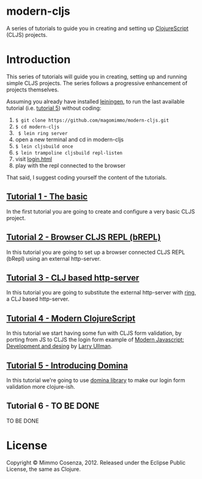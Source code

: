 # modern-cljs

A series of tutorials to guide you in creating and setting up
[ClojureScript][5] (CLJS) projects.

# Introduction

This series of tutorials will guide you in creating, setting up and
running simple CLJS projects. The series follows a progressive
enhancement of projects themselves.

Assuming you already have installed [leiningen][9], to run the last
available tutorial (i.e. [tutorial 5][12]) without coding:

1. `$ git clone https://github.com/magomimmo/modern-cljs.git`
2. `$ cd modern-cljs`
3. ` $ lein ring server`
4. open a new terminal and cd in modern-cljs
5. `$ lein cljsbuild once`
6. `$ lein trampoline cljsbuild repl-listen`
7. visit [login.html][11]
8. play with the repl connected to the browser

That said, I suggest coding yourself the content of the tutorials.

## [Tutorial 1 - The basic][1]

In the first tutorial you are going to create and configure a very basic
CLJS project.

## [Tutorial 2 - Browser CLJS REPL (bREPL)][2]

In this tutorial you are going to set up a browser connected CLJS REPL
(bRepl) using an external http-server.

## [Tutorial 3 - CLJ based http-server][3]

In this tutorial you are going to substitute the external http-server
with [ring][4], a CLJ based http-server.

## [Tutorial 4 - Modern ClojureScript][6]

In this tutorial we start having some fun with CLJS form validation, by
porting from JS to CLJS the login form example of
[Modern Javascript: Development and desing][7] by [Larry Ullman][8].

## [Tutorial 5 - Introducing Domina][12]

In this tutorial we're going to use [domina library][13] to make our
login form validation more clojure-ish.

## Tutorial 6 - TO BE DONE

TO BE DONE

# License

Copyright © Mimmo Cosenza, 2012. Released under the Eclipse Public
License, the same as Clojure.

[1]: https://github.com/magomimmo/modern-cljs/blob/master/doc/tutorial-01.md
[2]: https://github.com/magomimmo/modern-cljs/blob/master/doc/tutorial-02.md
[3]: https://github.com/magomimmo/modern-cljs/blob/master/doc/tutorial-03.md
[4]: https://github.com/mmcgrana/ring.git
[5]: https://github.com/clojure/clojurescript.git
[6]: https://github.com/magomimmo/modern-cljs/blob/master/doc/tutorial-04.md
[7]: http://www.larryullman.com/books/modern-javascript-develop-and-design/
[8]: http://www.larryullman.com/
[9]: https://github.com/technomancy/leiningen
[10]: http://localhost:3000/simple.html
[11]: http://localhost:3000/login.html
[12]: https://github.com/magomimmo/modern-cljs/blob/master/doc/tutorial-05.md
[13]: https://github.com/levand/domina

